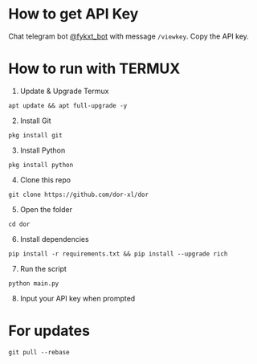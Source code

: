 # How to get API Key
Chat telegram bot [@fykxt_bot](https://t.me/fykxt_bot) with message `/viewkey`. Copy the API key.

# How to run with TERMUX
1. Update & Upgrade Termux
```
apt update && apt full-upgrade -y
```
2. Install Git
```
pkg install git
```
3. Install Python
```
pkg install python
```
4. Clone this repo
```
git clone https://github.com/dor-xl/dor
```
5. Open the folder
```
cd dor
```
6. Install dependencies
```
pip install -r requirements.txt && pip install --upgrade rich
```
7. Run the script
```
python main.py
```
8. Input your API key when prompted

# For updates
```
git pull --rebase
```
